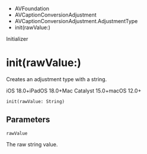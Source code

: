 

- AVFoundation
- AVCaptionConversionAdjustment
- AVCaptionConversionAdjustment.AdjustmentType
-  init(rawValue:) 

Initializer

# init(rawValue:)

Creates an adjustment type with a string.

iOS 18.0+iPadOS 18.0+Mac Catalyst 15.0+macOS 12.0+

``` source
init(rawValue: String)
```

## Parameters 

`rawValue`  

The raw string value.


